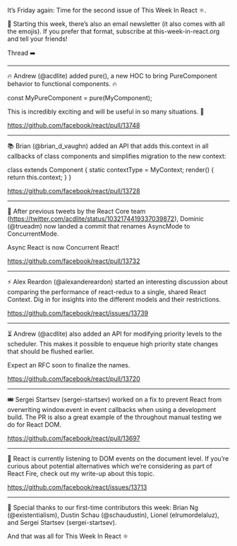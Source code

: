 It’s Friday again: Time for the second issue of This Week In React ⚛️.

💌 Starting this week, there’s also an email newsletter (it also comes with all the emojis). If you prefer that format, subscribe at this-week-in-react.org and tell your friends!

Thread ➡️

---

🔥 Andrew (@acdlite) added pure(), a new HOC to bring PureComponent behavior to functional components. 🔥

const MyPureComponent = pure(MyComponent);

This is incredibly exciting and will be useful in so many situations. 🤯

https://github.com/facebook/react/pull/13748

---

📚 Brian (@brian_d_vaughn) added an API that adds this.context in all callbacks of class components and simplifies migration to the new context:

class extends Component {
  static contextType = MyContext;
  render() {
    return this.context;
  }
}

https://github.com/facebook/react/pull/13728

---

👀 After previous tweets by the React Core team (https://twitter.com/acdlite/status/1032174419337039872), Dominic (@trueadm) now landed a commit that renames AsyncMode to ConcurrentMode.

Async React is now Concurrent React!

https://github.com/facebook/react/pull/13732

---

⚡️ Alex Reardon (@alexandereardon) started an interesting discussion about comparing the performance of react-redux to a single, shared React Context. Dig in for insights into the different models and their restrictions.

https://github.com/facebook/react/issues/13739

---

⏳ Andrew (@acdlite) also added an API for modifying priority levels to the scheduler. This makes it possible to enqueue high priority state changes that should be flushed earlier.

Expect an RFC soon to finalize the names.

https://github.com/facebook/react/pull/13720

---

🎟 Sergei Startsev (sergei-startsev) worked on a fix to prevent React from overwriting window.event in event callbacks when using a development build. The PR is also a great example of the throughout manual testing we do for React DOM.

https://github.com/facebook/react/pull/13697

---

🔭 React is currently listening to DOM events on the document level. If you’re curious about potential alternatives which we’re considering as part of React Fire, check out my write-up about this topic.

https://github.com/facebook/react/issues/13713

---

🙌 Special thanks to our first-time contributors this week: Brian Ng (@existentialism), Dustin Schau (@schaudustin), Lionel (elrumordelaluz), and Sergei Startsev (sergei-startsev).

And that was all for This Week In React ⚛️

